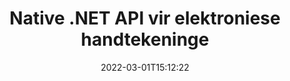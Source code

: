 ---
############################# Static ############################
layout: "product"
date: 2022-03-01T15:12:22
draft: false
#operation: 
#signaturetype: 
#fileformat: 
#productName: Java
lang: af
#productCode: java
#otherformats: 
#breadcrumb: Put  signature on  for Java
product: "Signature"
product_tag: "signature"
platform: ".NET"
platform_tag: "net"

############################# Head ############################
head_title: ".NET Digital Signature API - Elektroniese Teken PDF Word Excel Beelde"
head_description: "C# .NET digitale handtekening API, eSignature-biblioteek om PDF, Word, Excel-sigblaaie, PowerPoint, beelde en grafiese dokumentformate elektronies te onderteken."

############################# Header ############################
title: "Native .NET API vir elektroniese handtekeninge"
description: "Voeg digitale handtekeninge by dokumentformate en implementeer gewilde eSignature-tipes (teks, beeld, QR-kode, strepieskode, stempel en metadata) in .NET-toepassings."
button:
    enable: true

############################# SubMenu ############################
submenu:
    enable: true
    
    left:
        img_alt: "GroupDocs.Signature for .NET"
        image: "https://www.groupdocs.cloud/templates/groupdocs/images/product-logos/groupdocs-signature-net.png"
        product: "GroupDocs.Signature"
        platform: ".NET"

    middle:
        button:
            # button loop
            - link: "#overview"
              text: "Oorsig"

            # button loop
            - link: "#features"
              text: "Kenmerke"

            # button loop
            - link: "#support"
              text: "Ondersteuning"

            # button loop
            - link: "https://products.groupdocs.app/signature"
              text: "Regstreekse Demo"

            # button loop
            - link: "https://purchase.groupdocs.com/pricing/signature/net"
              text: "Pryse"

    right:
        link_download: "https://downloads.groupdocs.com/signature"
        link_learn: "https://docs.groupdocs.com/signature/net/"
        link_buy: "https://purchase.groupdocs.com"

############################# Overview ############################
overview:
    enable: true
    content: |
      Gebruik GroupDocs.Signature vir .NET API om toepassings in C#, ASP.NET en ander .NET-gebaseerde tegnologieë te bou, wat jou toelaat om digitale besigheidsdokumente soos PDF, Microsoft Word, Excel-sigblaaie, PowerPoint-aanbiedings, beelde, OpenDocument en ander bedryfstandaard lêerformate sonder om enige bykomende sagteware te installeer. Hierdie elektroniese handtekeningbiblioteek is maklik om mee te werk en .NET-ontwikkelaars kan maklik gevorderde digitale handtekeningeienskappe in hul toepassings byvoeg, wat gebruikers bemagtig om veilig e-handtekeninge van gewilde dokumentformate te onderteken, te soek en te verifieer. Dit ondersteun die implementering van 'n verskeidenheid handtekeningtipes soos teks, beeld, strepieskode, QR-kode, vormveld, stempel en metadata.  

      Die dokumenthandtekening-API bemagtig jou met eenvoudige en gevorderde soekopsies om jou vereiste handtekeninge blitsvinnig op 'n dokument op te spoor. Die opsies om handtekeningstilering, voorkomsbestuur toe te pas en handtekeningeienskappe soos afmetings, skadu, belyning en meer aan te pas, is ook uitvoerbaar met hierdie kenmerkryke dokumentondertekening-API.  

      GroupDocs.Signature vir .NET kan gebruik word in enige ontwikkelingsomgewing wat .NET-platform ondersteun. Dit is versoenbaar met alle .NET-gebaseerde tale en ondersteun gewilde bedryfstelsels (Windows, Linux, MacOS) waar Mono- of .NET-raamwerke (insluitend .NET Core) geïnstalleer kan word.
    tabs:
      enable: true
      
      ## TAB ONE ##
      tab_one:
        description: |
          Hier volg 'n oorsig van GroupDocs.Signature vir .NET:
      
        left:
          enable: true
          icon: "fab fa-html5"
          title: "Tipes handtekeninge"
          content: |
            * Teks Handtekening
            * Beeld handtekening
            * Digitale handtekeninge
            * QR-kode handtekening
            * Streepkode handtekening
            * Stempel Handtekening
            * Metadata Handtekening
      
      ## TAB TWO ##
      tab_two:
        description: |
          GroupDocs.Signature vir .NET ondersteun die besigtiging van alle gewilde [dokumentlêerformate](https://docs.groupdocs.com/signature/net/supported-document-formats/). Met net 'n paar reëls kode, voeg PDF-handtekening, Microsoft Office Word, Excel-sigblad, Beeld, HTML, Outlook-e-pos, OneNote, Project en grafiese besigtigingsvermoëns in jou .NET-toepassings by.

        left:
          enable: true
          table:
            # table loop
            - title: "Microsoft Office"
              content: |
                * **Word:** DOC, DOCX, DOCM, DOT, DOTX, DOTM, RTF, TXT
                * **Excel:** XLS, XLSX, XLSM, XLSB, XLTM, XLT, XLTM, XLTX, XLAM, SXC, SpreadsheetML
                * **PowerPoint:** PPT, PPTX, PPS, PPSX, PPSM, POT, POTM, POTX, PPTM

        right:
          enable: true
          table:
            # table loop
            - title: "Images & Other Formats"
              content: |
                * **Beelde**: JPG, BMP, PNG, TIFF, GIF, DCM, WEBP
                * **OpenDocument**: ODT, OTT, OTS, ODS, ODP, OTP, ODG
                * **Jpeg2000**: JP2, JPF, JPX, J2K, J2C, JPM
                * **Metafile**: EMF, WMF, CMX
                * **Draagbaar**: PDF
                * **Skaalbare vektorgrafika**: CDR, SVG
                * **Adobe Photoshop**: PSD
                * **Ander**: DJVU

      ## TAB THREE ##
      tab_three:
        description: |
          GroupDocs.Signature vir .NET ondersteun die volgende bedryfstelsels, raamwerke en pakketbestuurders:
        
        left:
          enable: true
          table:
            # table loop
            - icon: "fab fa-windows"
              title: "Bedryfstelsels"
              content: |
                * Windows Desktop
                * Windows Server
                * Windows Azure
                * Linux
                * MacOS

            # table loop
            - icon: "fas fa-code"
              title: "Ondersteunde raamwerke"
              content: |
                * .NET Framework 2.0 or higher
                * Mono Framework 1.2 or higher
                * .NET Standard 2.0
                * .NET Core 2.0
                * .NET Core 2.1

        right:
          enable: true
          table:
            # table loop
            - icon: "fas fa-box"
              title: "Pakketbestuurder"
              content: |
                * NuGet

            # table loop
            - icon: "fas fa-tools"
              title: "Ontwikkelingsomgewings"
              content: |
                * Microsoft Visual Studio
                * Xamarin.Android
                * Xamarin.IOS
                * Xamarin.Mac
                * MonoDevelop

############################# Features ############################
features:
    enable: true
    title: "GroupDocs.Signature vir .NET-kenmerke"

    feature:
      # feature loop
      - icon: "fas fa-copy"
        content: "Skep, soek, werk op, versteek, verifieer en verwyder e-handtekeninge van ondersteunde dokumentformate"

      # feature loop
      - icon: "fas fa-eye"
        content: "Spesifiseer XML Advanced Electronic Signatures (XAdES) vir Excel-sigblaaie"

      # feature loop
      - icon: "fas fa-bolt"
        content: "Haal beeldinhoud uit dokumente wat met QR-kode, strepieskode en beeldhandtekeninge onderteken is"
      
      # feature loop
      - icon: "fas fa-file-powerpoint"
        content: "Stel hoogte, breedte, kantlyne en belyning vir teks of beeldhandtekening en plaas op spesifieke bladsy"

      # feature loop
      - icon: "fas fa-code"
        content: "Soek, verifieer en teken PowerPoint-aanbiedingsdokumente digitaal"

      # feature loop
      - icon: "fas fa-cloud"
        content: "Teken woordverwerkingsdokumentformate met inheemse tekswatermerke"

      # feature loop
      - icon: "fas fa-remove-format"
        content: "Ondersteun afgeronde hoeke vir reghoekige stempelhandtekeningtipes"

      # feature loop
      - icon: "fas fa-comment-slash"
        content: "Pas teks- of beeldhandtekening op spesifieke Excel-blad toe of stel e-handtekening op alle blaaie"

      # feature loop
      - icon: "fas fa-location-arrow"
        content: "Spesifiseer spesifieke ry- en kolomnommer om teks- of beeldhandtekening in Excel-blad te plaas"

      # feature loop
      - icon: "fas fa-border-all"
        content: "Pas skaduwee toe op tekshandtekening in Microsoft PowerPoint en stel sy kleur, hoek en deursigtigheid op"

      # feature loop
      - icon: "fas fa-wrench"
        content: "Stel tekshandtekeningrandstyle en lettertipeopsies op vir Excel-blaaie"

      # feature loop
      - icon: "fas fa-columns"
        content: "Stel Beeld Handtekening Tipe, bv. Rond of vierkantig en stel kantlyne, lettertipekleur, rotasie op"

      # feature loop
      - icon: "fas fa-file-word"
        content: "Pas digitale sertifikate toe op dokumente, sigblaaie en PDF-lêer met handtekeninglyn"

      # feature loop
      - icon: "fas fa-envelope"
        content: "Voer kleurinstellings uit, pas deursigtigheid en rotasie toe op tekshandtekening"

      # feature loop
      - icon: "fas fa-print"
        content: "Stel helderheid en grysskaalopsies op en spesifiseer die inkeping van prenthandtekening in 'n prent"

      # feature loop
      - icon: "fas fa-file-archive"
        content: "Sluit pasgemaakte voorwerpe in, serialiseer sowel as enkripteer en dekripteer metadata-handtekeningwaardes van PDF-dokument"

      # feature loop
      - icon: "fas fa-lock"
        content: "Versteek, verwyder of pas die voorkoms van digitale handtekeninge van PDF-dokumente aan"

      # feature loop
      - icon: "fas fa-file-code"
        content: "Teken PDF-dokumente met digitale vormveld, en tekshandtekening as beeld, annotasie, plakker of watermerk"
      
      # feature loop
      - icon: "fas fa-fill-drip"
        content: "Plaas tekshandtekening in vormvelde van MS Word en PDF-dokumente"

      # feature loop
      - icon: "fas fa-file-excel"
        content: "Spesifiseer arbitrêre bladsye van dokumente vir die verwerking van handtekening of eSignature Uitgebreide Verifikasie vir Word-lêers"

      # feature loop
      - icon: "fas fa-heading"
        content: "Stoor getekende prentlêer in verskillende formaat en voer getekende sigblad uit as prent of multi-bladsy TIFF"

      # feature loop
      - icon: "fas fa-project-diagram"
        content: "Ken, wysig en verwyder wagwoord aan ondertekende lêers en pas e-handtekening toe op wagwoordbeskermde lêers"

      # feature loop
      - icon: "fas fa-cube"
        content: "eSign-werkblaaie, PowerPoint-skyfies, Word-dokumente en -prente met pasgemaakte voorwerpe in metadata"

      # feature loop
      - icon: "fab fa-uncharted"
        content: "Stel handtekeningborselstyle op as soliede, tekstuur, lineêre gradiënt en radiale gradiënt"

      # feature loop
      - icon: "fab fa-uncharted"
        content: "Teken dokumente met pasgemaakte geënkripteerde QR-kode teks of data"

      # feature loop
      - icon: "fab fa-uncharted"
        content: "Soek en teken lêers met DjVu-formaat as beelddokument"

      # feature loop
      - icon: "fab fa-uncharted"
        content: "Onttrek dokumentinligting, bv. bladsytelling, deur lêer-URL"

      # feature loop
      - icon: "fab fa-uncharted"
        content: "Soek, teken en verifieer CorelDraw-lêers as beelddokumente"

      # feature loop
      - icon: "fab fa-uncharted"
        content: "Hou geskiedenis van verwerkte of geskrapte handtekeninginligting wat in die metadata gestoor is"

      # feature loop
      - icon: "fab fa-uncharted"
        content: "Voeg pasgemaakte data-objek, VCard of e-posvoorwerp by QR-kode en verifieer geënkripteerde QR-kode in PDF-lêers"

    more_feature:
      # more_feature_loop
      - title: "Voeg maklik digitale handtekeninge by"
        content: |
          GroupDocs.Signature vir .NET API laat jou toe om verskeie soorte handtekeninge by ondersteunde lêerformate te voeg. Die handtekeningtipes, soos teks, beeld, digitaal, stempel, QR-kode, strepieskode en metadata kan toegepas word deur GroupDocs.Signature vir .NET te gebruik. Die volgende kodevoorbeeld wys hoe om tekshandtekening op 'n PDF-dokument toe te pas:

          ```cs
          using (Signature signature = new Signature("D:\\sample.pdf"))
          {
          TextSignOptions options = new TextSignOptions("John Smith")
          {
          // stel tekskleur
          ForeColor = Color.Red
          };
          // teken dokument na lêer
          signature.Sign("D:\\signed.pdf", options);
          }
          ```

      # more_feature_loop
      - title: "Ondersteunde strepieskode-handtekeningtipes"
        content: |
          Ons handtekeningmanipulasie-API bied jou funksie om strepieskode-handtekeninge toe te pas op ondersteunde dokumentformate. GroupDocs.Signature vir .NET ondersteun verskeie strepieskodetipes, soos Code128, Code39Extended, Code39Standard, EAN14, EAN8, ITF14, UPCA en UPCE. 'n Statiese voorwerp genaamd "AllTypes" word ook verskaf om alle geregistreerde strepieskodetipes te ondersteun.

      # more_feature_loop
      - title: "Soek handtekeninge en sertifikate"
        content: |
          GroupDocs.Signature vir .NET API, laat jou toe om digitale sertifikate van Word-dokumente, Excel-sigblaaie en PDF-lêers te soek. Jy kan ook alle digitale sertifikate wat in die stelsel geregistreer is, gaan haal. Metadata-handtekeninge kan ook in Word-dokumente, Excel-sigblaaie, beelde en PDF-lêers gesoek word, deur GroupDocs.Signature vir .NET API te gebruik.  

          Deur GroupDocs.Signature vir .NET API kan jy QR-kode- en strepieskode-handtekeninge in enige dokument, aanbieding, sigblad, prent, sowel as PDF-lêer deursoek en die soekvordering gaan haal. Jy kan ook pasgemaakte data-voorwerp soek vanaf dokumente wat met QR-kode-handtekening onderteken is.

      # more_feature_loop
      - title: "Gevorderde soekopsies vir strepieskode"
        content: |
          Jy kan jou vereiste strepieskode deur GroupDocs.Signature for.NET API baie maklik soek en opspoor, aangesien ons handtekening-API gevorderde soekopsies bied. Dit stel jou in staat om strepieskode op 'n spesifieke bladsy te soek, deur 'n dokument te soek, verskillende bladsye te spesifiseer om te soek (eerste, laaste, ewe, onewe), soek vir strepieskode van spesifieke enkoderingstipe, soek strepieskode gebaseer op spesifieke teksstring, of soek strepieskode gebaseer op string met "bevat" opsie.

############################# Support ############################
support:
    enable: true

############################# Solutions ############################
solutions:
    enable: true
    title: "GroupDocs.Signature bied API's vir dokumentbesigtiging vir ander gewilde ontwikkelingsomgewings"

    solution:
        # solution loop
        - img_alt: "GroupDocs.Signature for Java"
          image: "https://www.groupdocs.cloud/templates/groupdocs/images/product-logos/groupdocs-signature-java.png"
          product: "GroupDocs.Signature"
          platform: "Java"
          link: "/signature/java/"

############################# Back to top ###############################
back_to_top:
  enable: true
---